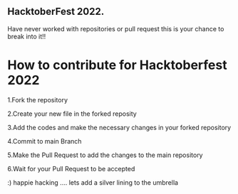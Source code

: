 ##  HacktoberFest 2022.
Have never worked with repositories or pull request this is your chance to break into it!!

# How to contribute for Hacktoberfest 2022 

1.Fork the repository 

2.Create your new file in the forked reposity

3.Add the codes and make the necessary changes in your forked repository

4.Commit to main Branch

5.Make the Pull Request to add the changes to the main repository

6.Wait for your Pull Request to be accepted

:) happie hacking .... lets add a silver lining to the umbrella
